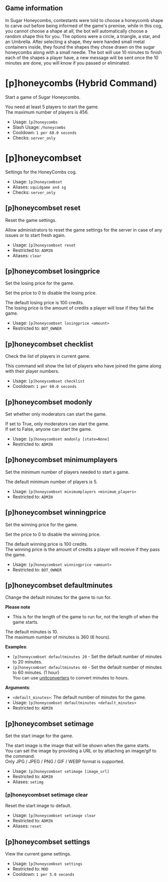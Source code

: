 ## Game information
In Sugar Honeycombs, contestants were told to choose a honeycomb shape to carve out before being informed of the game's premise, while in this cog, you cannot choose a shape at all, the bot will automatically choose a random shape this for you. The options were a circle, a triangle, a star, and an Umbrella. After selecting a shape, they were handed small metal containers inside, they found the shapes they chose drawn on the sugar honeycombs along with a small needle. The bot will use 10 minutes to finish each of the shapes a player have, a new message will be sent once the 10 minutes are done, you will know if you passed or eliminated.

# [p]honeycombs (Hybrid Command)
Start a game of Sugar Honeycombs.<br/>

You need at least 5 players to start the game.<br/>
The maximum number of players is 456.<br/>
 - Usage: `[p]honeycombs`
 - Slash Usage: `/honeycombs`
 - Cooldown: `1 per 60.0 seconds`
 - Checks: `server_only`
# [p]honeycombset
Settings for the HoneyCombs cog.<br/>
 - Usage: `[p]honeycombset`
 - Aliases: `squidgame and sg`
 - Checks: `server_only`
## [p]honeycombset reset
Reset the game settings.<br/>

Allow administrators to reset the game settings for the server in case of any issues or to start fresh again.<br/>
 - Usage: `[p]honeycombset reset`
 - Restricted to: `ADMIN`
 - Aliases: `clear`
## [p]honeycombset losingprice
Set the losing price for the game.<br/>

Set the price to 0 to disable the losing price.<br/>

The default losing price is 100 credits.<br/>
The losing price is the amount of credits a player will lose if they fail the game.<br/>
 - Usage: `[p]honeycombset losingprice <amount>`
 - Restricted to: `BOT_OWNER`
## [p]honeycombset checklist
Check the list of players in current game.<br/>

This command will show the list of players who have joined the game along with their player numbers.<br/>
 - Usage: `[p]honeycombset checklist`
 - Cooldown: `1 per 60.0 seconds`
## [p]honeycombset modonly
Set whether only moderators can start the game.<br/>

If set to True, only moderators can start the game.<br/>
If set to False, anyone can start the game.<br/>
 - Usage: `[p]honeycombset modonly [state=None]`
 - Restricted to: `ADMIN`
## [p]honeycombset minimumplayers
Set the minimum number of players needed to start a game.<br/>

The default minimum number of players is 5.<br/>
 - Usage: `[p]honeycombset minimumplayers <minimum_players>`
 - Restricted to: `ADMIN`
## [p]honeycombset winningprice
Set the winning price for the game.<br/>

Set the price to 0 to disable the winning price.<br/>

The default winning price is 100 credits.<br/>
The winning price is the amount of credits a player will receive if they pass the game.<br/>
 - Usage: `[p]honeycombset winningprice <amount>`
 - Restricted to: `BOT_OWNER`
## [p]honeycombset defaultminutes
Change the default minutes for the game to run for.<br/>

**Please note**<br/>
- This is for the length of the game to run for, not the length of when the game starts.<br/>

The default minutes is 10.<br/>
The maximum number of minutes is 360 (6 hours).<br/>

**Examples**:<br/>
- `[p]honeycombset defaultminutes 20` - Set the default number of minutes to 20 minutes.<br/>
- `[p]honeycombset defaultminutes 60` - Set the default number of minutes to 60 minutes. (1 hour)<br/>
You can use [unitconverters](https://www.unitconverters.net/time/minutes-to-hours.htm) to convert minutes to hours.<br/>

**Arguments**:<br/>
- `<default_minutes>`: The default number of minutes for the game.<br/>
 - Usage: `[p]honeycombset defaultminutes <default_minutes>`
 - Restricted to: `ADMIN`
## [p]honeycombset setimage
Set the start image for the game.<br/>

The start image is the image that will be shown when the game starts.<br/>
You can set the image by providing a URL or by attaching an image/gif to the command.<br/>
Only JPG / JPEG / PNG / GIF / WEBP format is supported.<br/>
 - Usage: `[p]honeycombset setimage [image_url]`
 - Restricted to: `ADMIN`
 - Aliases: `setimg`
### [p]honeycombset setimage clear
Reset the start image to default.<br/>
 - Usage: `[p]honeycombset setimage clear`
 - Restricted to: `ADMIN`
 - Aliases: `reset`
## [p]honeycombset settings
View the current game settings.<br/>
 - Usage: `[p]honeycombset settings`
 - Restricted to: `MOD`
 - Cooldown: `1 per 5.0 seconds`
